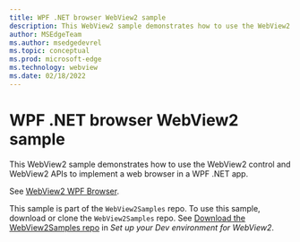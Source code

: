 ```yaml
---
title: WPF .NET browser WebView2 sample
description: This WebView2 sample demonstrates how to use the WebView2 control and WebView2 APIs to implement a web browser in a WPF .NET app.
author: MSEdgeTeam
ms.author: msedgedevrel
ms.topic: conceptual
ms.prod: microsoft-edge
ms.technology: webview
ms.date: 02/18/2022
---
```

# WPF .NET browser WebView2 sample

This WebView2 sample demonstrates how to use the WebView2 control and WebView2 APIs to implement a web browser in a WPF .NET app.

See [WebView2 WPF Browser](https://github.com/MicrosoftEdge/WebView2Samples/tree/master/SampleApps/WebView2WpfBrowser#readme).

This sample is part of the `WebView2Samples` repo.  To use this sample, download or clone the `WebView2Samples` repo.  See [Download the WebView2Samples repo](../how-to/machine-setup.md#download-the-webview2samples-repo) in _Set up your Dev environment for WebView2_.
